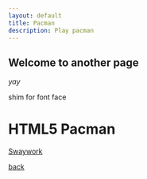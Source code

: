 ```yaml
---
layout: default
title: Pacman
description: Play pacman
---
```


## Welcome to another page

_yay_

<div id="shim">shim for font face</div>

<h1>HTML5 Pacman</h1>

<p><a href="https://github.com/daleharvey/pacman" target="_blank">Swaywork</a></p>

<div id="pacman"></div>

[back](./)

